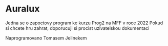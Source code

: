 # Auralux

Jedna se o zapoctovy program ke kurzu Prog2 na MFF v roce 2022
Pokud si chcete hru zahrat, doporucuji si procist uzivatelskou dokumentaci

Naprogramovano Tomasem Jelinekem
